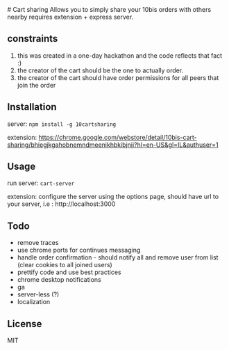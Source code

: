 <content>
# Cart sharing
Allows you to simply share your 10bis orders with others nearby
requires extension + express server.

## constraints
1. this was created in a one-day hackathon and the code reflects that fact :)
2. the creator of the cart should be the one to actually order.
3. the creator of the cart should have order permissions for all peers that join the order

## Installation

server: `npm install -g 10cartsharing`

extension: https://chrome.google.com/webstore/detail/10bis-cart-sharing/bhiegjkgahobnemndmeenikhbkibjnij?hl=en-US&gl=IL&authuser=1
## Usage
run server: `cart-server`

extension: configure the server using the options page, should have url to your server, i.e : http://localhost:3000

## Todo 
* remove traces
* use chrome ports for continues messaging
* handle order confirmation - should notify all and remove user from list (clear cookies to all joined users)
* prettify code and use best practices
* chrome desktop notifications
* ga
* server-less (?)
* localization

## License
MIT
</content>
